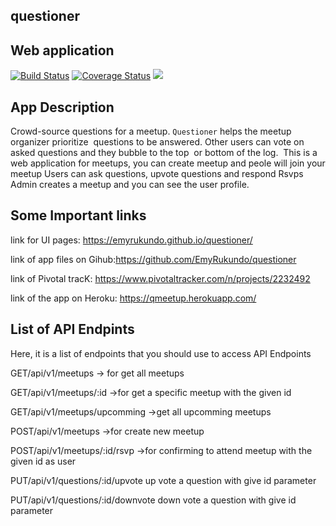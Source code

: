 ## questioner
## Web application

[![Build Status](https://travis-ci.org/EmyRukundo/questioner.svg?branch=develop)](https://travis-ci.org/EmyRukundo/questioner)
[![Coverage Status](https://coveralls.io/repos/github/EmyRukundo/questioner/badge.svg?branch=develop)](https://coveralls.io/github/EmyRukundo/questioner?branch=develop)
<a href="https://codeclimate.com/github/EmyRukundo/questioner/maintainability"><img src="https://api.codeclimate.com/v1/badges/aa215b279d54af5bd76c/maintainability" /></a>

## App Description
Crowd-source questions for a meetup. ```Questioner``` helps the meetup organizer prioritize  questions to be answered. Other users can vote on asked questions and they bubble to the top  or bottom of the log. 
This is a web application for meetups, you can create meetup and peole will join your meetup
Users can ask questions, upvote questions and respond Rsvps
Admin creates a meetup and you can see the user profile.

## Some Important links

link for UI pages: https://emyrukundo.github.io/questioner/

link of app files on Gihub:https://github.com/EmyRukundo/questioner

link of Pivotal tracK: https://www.pivotaltracker.com/n/projects/2232492

link of the app on Heroku: https://qmeetup.herokuapp.com/

## List of API Endpints
Here, it is a list of endpoints that you should use to access API Endpoints

GET/api/v1/meetups  -> for get all meetups

GET/api/v1/meetups/:id  ->for get a specific meetup with the given id

GET/api/v1/meetups/upcomming  ->get all upcomming meetups

POST/api/v1/meetups ->for create new meetup

POST/api/v1/meetups/:id/rsvp ->for confirming to attend meetup with the given id as user

PUT/api/v1/questions/:id/upvote  up vote a question with give id parameter

PUT/api/v1/questions/:id/downvote  down vote a question with give id parameter
   
